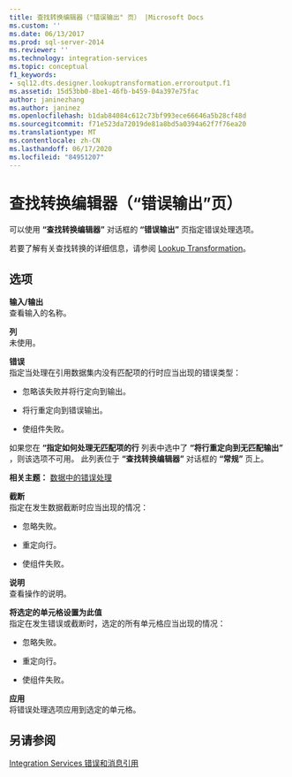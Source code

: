 ```yaml
---
title: 查找转换编辑器（"错误输出" 页） |Microsoft Docs
ms.custom: ''
ms.date: 06/13/2017
ms.prod: sql-server-2014
ms.reviewer: ''
ms.technology: integration-services
ms.topic: conceptual
f1_keywords:
- sql12.dts.designer.lookuptransformation.erroroutput.f1
ms.assetid: 15d53bb0-8be1-46fb-b459-04a397e75fac
author: janinezhang
ms.author: janinez
ms.openlocfilehash: b1dab84084c612c73bf993ece66646a5b28cf48d
ms.sourcegitcommit: f71e523da72019de81a8bd5a0394a62f7f76ea20
ms.translationtype: MT
ms.contentlocale: zh-CN
ms.lasthandoff: 06/17/2020
ms.locfileid: "84951207"
---
```

# <a name="lookup-transformation-editor-error-output-page"></a>查找转换编辑器（“错误输出”页）
  可以使用 **“查找转换编辑器”** 对话框的 **“错误输出”** 页指定错误处理选项。  
  
 若要了解有关查找转换的详细信息，请参阅 [Lookup Transformation](data-flow/transformations/lookup-transformation.md)。  
  
## <a name="options"></a>选项  
 **输入/输出**  
 查看输入的名称。  
  
 **列**  
 未使用。  
  
 **错误**  
 指定当处理在引用数据集内没有匹配项的行时应当出现的错误类型：  
  
-   忽略该失败并将行定向到输出。  
  
-   将行重定向到错误输出。  
  
-   使组件失败。  
  
 如果您在 **“指定如何处理无匹配项的行** 列表中选中了 **“将行重定向到无匹配输出”** ，则该选项不可用。 此列表位于 **“查找转换编辑器”** 对话框的 **“常规”** 页上。  
  
 **相关主题：** [数据中的错误处理](data-flow/error-handling-in-data.md)  
  
 **截断**  
 指定在发生数据截断时应当出现的情况：  
  
-   忽略失败。  
  
-   重定向行。  
  
-   使组件失败。  
  
 **说明**  
 查看操作的说明。  
  
 **将选定的单元格设置为此值**  
 指定在发生错误或截断时，选定的所有单元格应当出现的情况：  
  
-   忽略失败。  
  
-   重定向行。  
  
-   使组件失败。  
  
 **应用**  
 将错误处理选项应用到选定的单元格。  
  
## <a name="see-also"></a>另请参阅  
 [Integration Services 错误和消息引用](../../2014/integration-services/integration-services-error-and-message-reference.md)  
  
  
